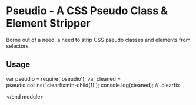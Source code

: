 # Pseudio - A CSS Pseudo Class & Element Stripper

Borne out of a need, a need to strip CSS pseudo classes and elements from selectors.

## Usage

var pseudio = require('pseudio');
var cleaned = pseudio.collins('.clearfix:nth-child(1)');
console.log(cleaned);
// .clearfix

</end module>